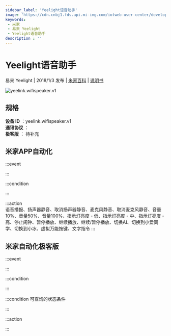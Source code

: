 ```yaml
---
sidebar_label: 'Yeelight语音助手'
image: 'https://cdn.cnbj1.fds.api.mi-img.com/iotweb-user-center/developer_1679069107553kw4SueKG.png?GalaxyAccessKeyId=AKVGLQWBOVIRQ3XLEW&Expires=9223372036854775807&Signature=qKTxFP5JtIkKkw30DEf5naNUa+c='
keywords: 
 - 米家
 - 易来 Yeelight
 - Yeelight语音助手
description : ''
---
```

# Yeelight语音助手

易来 Yeelight | 2018/1/3 发布 | [米家百科](https://home.mi.com/webapp/content/baike/product/index.html?model=yeelink.wifispeaker.v1) | [说明书](https://home.mi.com/views/introduction.html?model=yeelink.wifispeaker.v1&region=cn)

![yeelink.wifispeaker.v1](https://cdn.cnbj1.fds.api.mi-img.com/iotweb-user-center/developer_1679069107553kw4SueKG.png?GalaxyAccessKeyId=AKVGLQWBOVIRQ3XLEW&Expires=9223372036854775807&Signature=qKTxFP5JtIkKkw30DEf5naNUa+c=)

## 规格  
> 
**设备 ID** ：yeelink.wifispeaker.v1  
**通讯协议** ：  
**极客版**  ： 待补充 


## 米家APP自动化  

:::event  

:::

:::condition  

:::

:::action   
语音播报、扬声器静音、取消扬声器静音、麦克风静音、取消麦克风静音、音量10%、音量50%、音量100%、指示灯亮度 - 低、指示灯亮度 - 中、指示灯亮度 - 高、停止闹钟、暂停播放、继续播放、继续/暂停播放、切换AI、切换到小爱同学、切换到小冰、虚拟万能按键、文字指令
:::

## 米家自动化极客版  

:::event  

:::

:::condition  

:::

:::condition 可查询的状态条件  

:::

:::action  

:::

        
